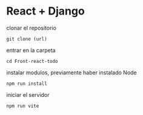 # React + Django

clonar el repositorio 

```git clone (url)```

entrar en la carpeta

```cd Front-react-todo```

instalar modulos, previamente haber instalado Node

```npm run install```

iniciar el servidor

```npm run vite```
